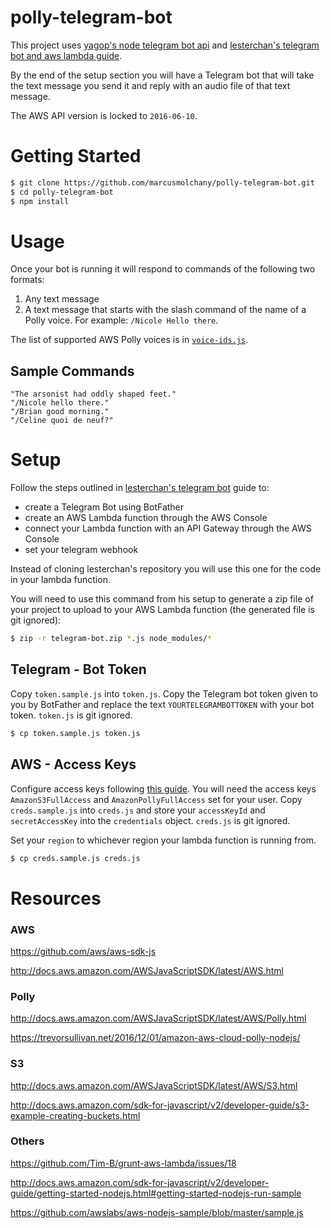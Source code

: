 polly-telegram-bot
==================

This project uses [yagop's node telegram bot api](https://github.com/yagop/node-telegram-bot-api)
and [lesterchan's telegram bot and aws lambda guide](https://github.com/lesterchan/telegram-bot).

By the end of the setup section you will have a Telegram bot that will take the text message you
send it and reply with an audio file of that text message.

The AWS API version is locked to `2016-06-10`.

# Getting Started

```sh
$ git clone https://github.com/marcusmolchany/polly-telegram-bot.git
$ cd polly-telegram-bot
$ npm install
```

# Usage

Once your bot is running it will respond to commands of the following two formats:

1. Any text message
2. A text message that starts with the slash command of the name of a Polly voice. For example: `/Nicole Hello there`.

The list of supported AWS Polly voices is in [`voice-ids.js`](https://github.com/marcusmolchany/polly-telegram-bot/blob/master/voice-ids.js).

## Sample Commands
```
"The arsonist had oddly shaped feet."
"/Nicole hello there."
"/Brian good morning."
"/Celine quoi de neuf?"
```

# Setup

Follow the steps outlined in [lesterchan's telegram bot](https://github.com/lesterchan/telegram-bot)
guide to:

* create a Telegram Bot using BotFather
* create an AWS Lambda function through the AWS Console
* connect your Lambda function with an API Gateway through the AWS Console
* set your telegram webhook

Instead of cloning lesterchan's repository you will use this one for the code in your lambda
function.

You will need to use this command from his setup to generate a zip file of your project to upload
to your AWS Lambda function (the generated file is git ignored):
```sh
$ zip -r telegram-bot.zip *.js node_modules/*
```

## Telegram - Bot Token

Copy `token.sample.js` into `token.js`. Copy the Telegram bot token given to you by BotFather and
replace the text `YOURTELEGRAMBOTTOKEN` with your bot token. `token.js` is git ignored.

```sh
$ cp token.sample.js token.js
```

## AWS - Access Keys

Configure access keys following [this guide](https://aws.amazon.com/developers/access-keys/).
You will need the access keys `AmazonS3FullAccess` and `AmazonPollyFullAccess` set for your user.
Copy `creds.sample.js` into `creds.js` and store your `accessKeyId` and `secretAccessKey` into
the `credentials` object. `creds.js` is git ignored.

Set your `region` to whichever region your lambda function is running from.

```sh
$ cp creds.sample.js creds.js
```

# Resources
### AWS
https://github.com/aws/aws-sdk-js

http://docs.aws.amazon.com/AWSJavaScriptSDK/latest/AWS.html

### Polly
http://docs.aws.amazon.com/AWSJavaScriptSDK/latest/AWS/Polly.html

https://trevorsullivan.net/2016/12/01/amazon-aws-cloud-polly-nodejs/

### S3
http://docs.aws.amazon.com/AWSJavaScriptSDK/latest/AWS/S3.html

http://docs.aws.amazon.com/sdk-for-javascript/v2/developer-guide/s3-example-creating-buckets.html

### Others
https://github.com/Tim-B/grunt-aws-lambda/issues/18

http://docs.aws.amazon.com/sdk-for-javascript/v2/developer-guide/getting-started-nodejs.html#getting-started-nodejs-run-sample

https://github.com/awslabs/aws-nodejs-sample/blob/master/sample.js
